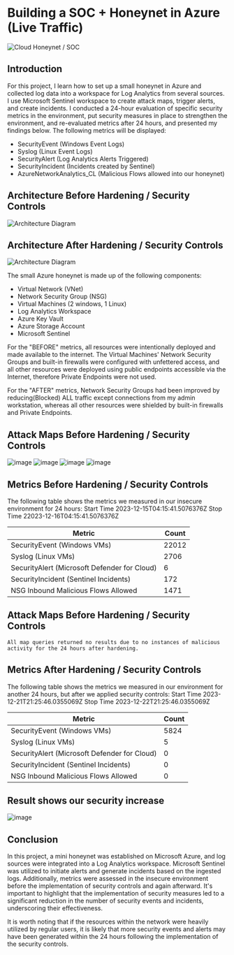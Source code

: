 # Building a SOC + Honeynet in Azure (Live Traffic)
![Cloud Honeynet / SOC](https://i.imgur.com/ZWxe03e.jpg)

## Introduction

For this project, I learn how to set up a small honeynet in Azure and collected log data into a workspace for Log Analytics from several sources. I use Microsoft Sentinel workspace to create attack maps, trigger alerts, and create incidents. I conducted a 24-hour evaluation of specific security metrics in the environment, put security measures in place to strengthen the environment, and re-evaluated metrics after 24 hours, and presented my findings below. The following metrics will be displayed:

- SecurityEvent (Windows Event Logs)
- Syslog (Linux Event Logs)
- SecurityAlert (Log Analytics Alerts Triggered)
- SecurityIncident (Incidents created by Sentinel)
- AzureNetworkAnalytics_CL (Malicious Flows allowed into our honeynet)

## Architecture Before Hardening / Security Controls
![Architecture Diagram](https://i.imgur.com/aBDwnKb.jpg)

## Architecture After Hardening / Security Controls
![Architecture Diagram](https://i.imgur.com/YQNa9Pp.jpg)

The small Azure honeynet is made up of the following components:

- Virtual Network (VNet)
- Network Security Group (NSG)
- Virtual Machines (2 windows, 1 Linux)
- Log Analytics Workspace
- Azure Key Vault
- Azure Storage Account
- Microsoft Sentinel

For the "BEFORE" metrics, all resources were intentionally deployed and made available to the internet. The Virtual Machines' Network Security Groups and built-in firewalls were configured with unfettered access, and all other resources were deployed using public endpoints accessible via the Internet, therefore Private Endpoints were not used.

For the "AFTER" metrics, Network Security Groups had been improved by reducing(Blocked) ALL traffic except connections from my admin workstation, whereas all other resources were shielded by built-in firewalls and Private Endpoints.

## Attack Maps Before Hardening / Security Controls
![image](https://github.com/soriesesay1/Azure-SOC/assets/154941302/cf067c0f-8a8c-40dd-b006-607cfb474781)
![image](https://github.com/soriesesay1/Azure-SOC/assets/154941302/8b203cb7-b1a7-45fd-8f82-c35167f52f0a)
![image](https://github.com/soriesesay1/Azure-SOC/assets/154941302/9be64ef0-232a-43ea-bf5b-64ef6a84f55b)
![image](https://github.com/soriesesay1/Azure-SOC/assets/154941302/cc586f42-ac99-4634-8da9-efc9e9d8d6ab)

## Metrics Before Hardening / Security Controls

The following table shows the metrics we measured in our insecure environment for 24 hours:
Start Time 2023-12-15T04:15:41.5076376Z
Stop Time 22023-12-16T04:15:41.5076376Z

| Metric                                       | Count
| ------------------------                     | -----
| SecurityEvent (Windows VMs)                  | 22012
| Syslog (Linux VMs)                           | 2706
| SecurityAlert (Microsoft Defender for Cloud) | 6
| SecurityIncident (Sentinel Incidents)        | 172
| NSG Inbound Malicious Flows Allowed          | 1471

## Attack Maps Before Hardening / Security Controls

```All map queries returned no results due to no instances of malicious activity for the 24 hours after hardening.```

## Metrics After Hardening / Security Controls

The following table shows the metrics we measured in our environment for another 24 hours, but after we applied security controls:
Start Time 2023-12-21T21:25:46.0355069Z
Stop Time	2023-12-22T21:25:46.0355069Z

| Metric                                       | Count
| ------------------------                     | -----
| SecurityEvent (Windows VMs)                  | 5824
| Syslog (Linux VMs)                           | 5
| SecurityAlert (Microsoft Defender for Cloud) | 0
| SecurityIncident (Sentinel Incidents)        | 0
| NSG Inbound Malicious Flows Allowed          | 0

## Result shows our security increase
![image](https://github.com/soriesesay1/Azure-SOC/assets/154941302/5ef9282c-f8db-470b-9589-e78f47921656)

## Conclusion

In this project, a mini honeynet was established on Microsoft Azure, and log sources were integrated into a Log Analytics workspace. Microsoft Sentinel was utilized to initiate alerts and generate incidents based on the ingested logs. Additionally, metrics were assessed in the insecure environment before the implementation of security controls and again afterward. It's important to highlight that the implementation of security measures led to a significant reduction in the number of security events and incidents, underscoring their effectiveness.

It is worth noting that if the resources within the network were heavily utilized by regular users, it is likely that more security events and alerts may have been generated within the 24 hours following the implementation of the security controls.
